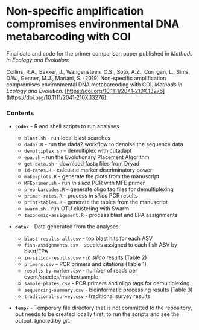 # Non-specific amplification compromises environmental DNA metabarcoding with COI

Final data and code for the primer comparison paper published in _Methods in Ecology and Evolution_:

Collins, R.A., Bakker, J., Wangensteen, O.S., Soto, A.Z., Corrigan, L., Sims, D.W., Genner, M.J., Mariani, S. (2019) Non-specific amplification compromises environmental DNA metabarcoding with COI. _Methods in Ecology and Evolution_. [https://doi.org/10.1111/2041‐210X.13276](https://doi.org/10.1111/2041‐210X.13276).


### Contents

* **`code/`** - R and shell scripts to run analyses.
    - `blast.sh` - run local blast searches
    - `dada2.R` - run the dada2 workflow to denoise the sequence data
    - `demultiplex.sh` - demultiplex with cutadapt
    - `epa.sh` - run the Evolutionary Placement Algorithm
    - `get-data.sh` - download fastq files from Dryad
    - `id-rates.R` - calculate marker discriminatory power
    - `make-plots.R` - generate the plots from the manuscript
    - `MFEprimer.sh` - run _in silico_ PCR with MFE primer
    - `prep-barcodes.R` - generate oligo tag files for demultiplexing
    - `primer-rates.R` - process _in silico_ PCR results
    - `print-tables.R` - generate the tables from the manuscript
    - `swarm.sh` - run OTU clustering with Swarm
    - `taxonomic-assignment.R` - process blast and EPA assignments

* **`data/`** - Data generated from the analyses.
    - `blast-results-all.csv` - top blast hits for each ASV
    - `fish-assignments.csv` - species assigned to each fish ASV by blast/EPA
    - `in-silico-results.csv` - _in silico_ results (Table 2)
    - `primers.csv` - PCR primers and citations (Table 1)
    - `results-by-marker.csv` - number of reads per event/species/marker/sample
    - `sample-plates.csv` - PCR primers and oligo tags for demultiplexing
    - `sequencing-summary.csv` - bioinformatic processing results (Table 3)
    - `traditional-survey.csv` - traditional survey results

* **`temp/`** - Temporary file directory that is not committed to the repository, but needs to be created locally first, to run the scripts and see the output. Ignored by git.